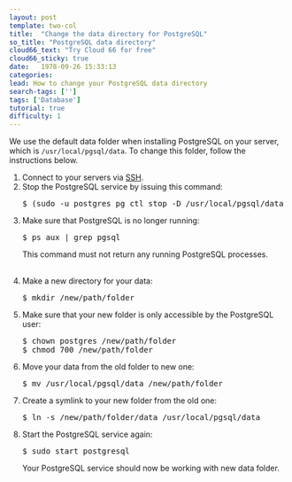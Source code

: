 ```yaml
---
layout: post
template: two-col
title:  "Change the data directory for PostgreSQL"
so_title: "PostgreSQL data directory"
cloud66_text: "Try Cloud 66 for free"
cloud66_sticky: true
date:   1978-09-26 15:33:13
categories: 
lead: How to change your PostgreSQL data directory
search-tags: ['']
tags: ['Database']
tutorial: true
difficulty: 1
---
```


We use the default data folder when installing PostgreSQL on your server, which is  <code>/usr/local/pgsql/data</code>.
To change this folder, follow the instructions below.

<ol>
<li>Connect to your servers via <a href="/how-to/shell-to-your-servers.html">SSH</a>.</li>

<li>Stop the PostgreSQL service by issuing this command:</li>

<pre class="prettyprint">
$ (sudo -u postgres pg_ctl stop -D /usr/local/pgsql/data -m i -t 5 || true) && sudo stop postgresql  
</pre>

<li>Make sure that PostgreSQL is no longer running:</li>

<pre class="prettyprint">
$ ps aux | grep pgsql
</pre>

This command must not return any running PostgreSQL processes.<br/><br/>

<li>Make a new directory for your data:</li>

<pre class="prettyprint">
$ mkdir /new/path/folder
</pre>

<li>Make sure that your new folder is only accessible by the PostgreSQL user:</li>

<pre class="prettyprint">
$ chown postgres /new/path/folder
$ chmod 700 /new/path/folder
</pre>

<li>Move your data from the old folder to new one:</li>

<pre class="prettyprint">
$ mv /usr/local/pgsql/data /new/path/folder
</pre>

<li>Create a symlink to your new folder from the old one:</li>

<pre class="prettyprint">
$ ln -s /new/path/folder/data /usr/local/pgsql/data
</pre>

<li>Start the PostgreSQL service again:</li>

<pre class="prettyprint">
$ sudo start postgresql
</pre>

Your PostgreSQL service should now be working with new data folder.
</ol>
